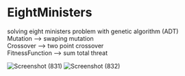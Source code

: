 # EightMinisters
solving eight ministers problem with genetic algorithm (ADT)<br/>
Mutation --> swaping mutation<br/>
Crossover --> two point crossover<br/>
FitnessFunction --> sum total threat <br/>

![Screenshot (831)](https://user-images.githubusercontent.com/42645973/115989518-ff02fb00-a5d3-11eb-8201-0d3750bb1acf.png)
![Screenshot (832)](https://user-images.githubusercontent.com/42645973/115989535-1d68f680-a5d4-11eb-9b66-8023a7f1d51c.png)
